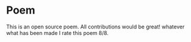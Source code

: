 # Poem
This is an open source poem. All contributions would be great!
whatever what has been made
I rate this poem 8/8.


